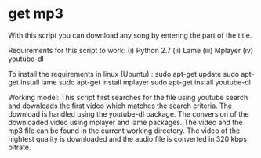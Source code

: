 # get mp3


With this script you can download any song by entering the part of the title.

Requirements for this script to work:
(i) Python 2.7
(ii) Lame
(iii) Mplayer
(iv) youtube-dl

To install the requirements in linux (Ubuntu) :
  sudo apt-get update
  sudo apt-get install lame
  sudo apt-get install mplayer
  sudo apt-get install youtube-dl
  
Working model:
  This script first searches for the file using youtube search and downloads the first video which matches the search criteria. 
  The download is handled using the youtube-dl package. The conversion of the downloaded video using mplayer and lame packages.
  The video and the mp3 file can be found in the current working directory. The video of the hightest quality is downloaded and the audio file is converted in 320 kbps bitrate.
  
